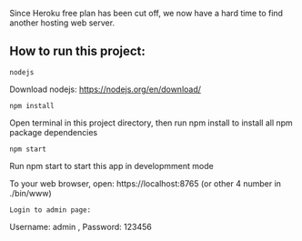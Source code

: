 Since Heroku free plan has been cut off, we now have a hard time to find another hosting web server.

## How to run this project:

`nodejs`

Download nodejs: https://nodejs.org/en/download/

`npm install`

Open terminal in this project directory, then run npm install to install all npm package dependencies

`npm start`

Run npm start to start this app in developmment mode

To your web browser, open: 
https://localhost:8765 (or other 4 number in ./bin/www)

`Login to admin page:`

Username: admin , 
Password: 123456


